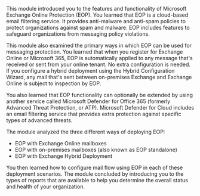 This module introduced you to the features and functionality of Microsoft Exchange Online Protection (EOP). You learned that EOP is a cloud-based email filtering service. It provides anti-malware and anti-spam policies to protect organizations against spam and malware. EOP includes features to safeguard organizations from messaging policy violations.

This module also examined the primary ways in which EOP can be used for messaging protection. You learned that when you register for Exchange Online or Microsoft 365, EOP is automatically applied to any message that's received or sent from your online tenant. No extra configuration is needed. If you configure a hybrid deployment using the Hybrid Configuration Wizard, any mail that's sent between on-premises Exchange and Exchange Online is subject to inspection by EOP.

You also learned that EOP functionality can optionally be extended by using another service called Microsoft Defender for Office 365 (formerly Advanced Threat Protection, or ATP). Microsoft Defender for Cloud includes an email filtering service that provides extra protection against specific types of advanced threats.

The module analyzed the three different ways of deploying EOP:<br>

 -  EOP with Exchange Online mailboxes
 -  EOP with on-premises mailboxes (also known as EOP standalone)
 -  EOP with Exchange Hybrid Deployment

You then learned how to configure mail flow using EOP in each of these deployment scenarios. The module concluded by introducing you to the types of reports that are available to help you determine the overall status and health of your organization.
